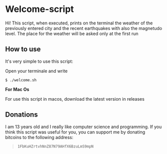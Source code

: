 # Welcome-script
Hi! This script, when executed, prints on the terminal the weather of the previously entered city and the recent earthquakes with also the magnetudo level.
The place for the weather will be asked only at the first run

## How to use
It's very simple to use this script:

Open your terminale and write

`$ ./welcome.sh`

**For Mac Os**

For use this script in macos, download the latest version in releases


## Donations
I am 13 years old and I really like computer science and programming. If you think this script was useful for you, you can support me by donating bitcoins to the following address:

> `1FbKuHZrtvhNnZ87N79AHfX6BzuLmS9mpN`
